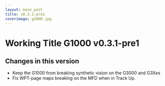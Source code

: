 ```yaml
---
layout: main_post
title: v0.3.1-pre1
coverimage: g1000.jpg
---
```

# Working Title G1000 v0.3.1-pre1
## Changes in this version

* Keep the G1000 from breaking synthetic vision on the G3000 and G3Xes
* Fix WPT-page maps breaking on the MFD when in Track Up.